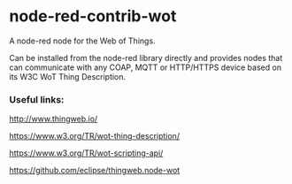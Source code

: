 # node-red-contrib-wot

A node-red node for the Web of Things.

Can be installed from the node-red library directly and provides nodes that can communicate with any COAP, MQTT or HTTP/HTTPS device based on its W3C WoT Thing Description.

### Useful links:

http://www.thingweb.io/

https://www.w3.org/TR/wot-thing-description/

https://www.w3.org/TR/wot-scripting-api/

https://github.com/eclipse/thingweb.node-wot

